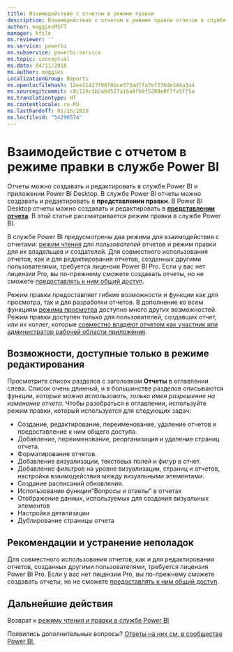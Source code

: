 ```yaml
---
title: Взаимодействие с отчетом в режиме правки
description: Взаимодействие с отчетом в режиме правки отчетов в службе Power BI
author: maggiesMSFT
manager: kfile
ms.reviewer: ''
ms.service: powerbi
ms.subservice: powerbi-service
ms.topic: conceptual
ms.date: 04/11/2018
ms.author: maggies
LocalizationGroup: Reports
ms.openlocfilehash: 12ee21427f06f0bce373adffa7ef336de144a3a4
ms.sourcegitcommit: c8c126c1b2ab4527a16a4fb8f5208e0f7fa5ff5a
ms.translationtype: HT
ms.contentlocale: ru-RU
ms.lasthandoff: 01/15/2019
ms.locfileid: "54290574"
---
```

# <a name="interact-with-a-report-in-editing-view-in-power-bi-service"></a>Взаимодействие с отчетом в режиме правки в службе Power BI
Отчеты можно создавать и редактировать в службе Power BI и приложении Power BI Desktop. В службе Power BI отчеты можно создавать и редактировать в **представлении правки**. В Power BI Desktop отчеты можно создавать и редактировать в [**представлении отчета**](desktop-report-view.md). В этой статье рассматривается режим правки в службе Power BI. 

В службе Power BI предусмотрены два режима для взаимодействия с отчетами: [режим чтения](consumer/end-user-reading-view.md) для *пользователей* отчетов и режим правки для их владельцев и создателей.  Для совместного использования отчетов, как и для редактирования отчетов, созданных другими пользователями, требуется лицензия Power BI Pro. Если у вас нет лицензии Pro, вы по-прежнему сможете создавать отчеты, но не сможете [предоставлять к ним общий доступ](service-share-reports.md).    

Режим правки предоставляет гибкие возможности и функции как для просмотра, так и для разработки отчетов. В дополнение ко всем функциям [режима просмотра](consumer/end-user-reading-view.md) доступно много других возможностей. Режим правки доступен только для пользователей, создавших отчет, или их коллег, которые [совместно владеют отчетом как участник или администратор рабочей области приложения](service-create-distribute-apps.md).

## <a name="functionality-only-available-in-editing-view"></a>Возможности, доступные только в режиме редактирования
Просмотрите список разделов с заголовком **Отчеты** в оглавлении слева. Список очень длинный, и в большинстве разделов описываются функции, *которые можно использовать, только имея разрешение на изменение отчета*.  Чтобы разобраться в оглавлении, используйте режим правки, который используется для следующих задач:

* Создание, редактирование, переименование, удаление отчетов и предоставление к ним общего доступа.
* Добавление, переименование, реорганизация и удаление страниц отчета.
* Форматирование отчетов.
* Добавление визуализации, текстовых полей и фигур в отчет.
* Добавление фильтров на уровне визуализации, страниц и отчетов, настройка взаимодействия между визуальными элементами.
* Создание расписаний обновления.
* Использование функции"Вопросы и ответы" в отчетах
* Отображение данных, используемых для создания визуальных элементов 
* Настройка детализации
* Дублирование страницы отчета

## <a name="considerations-and-troubleshooting"></a>Рекомендации и устранение неполадок
Для совместного использования отчетов, как и для редактирования отчетов, созданных другими пользователями, требуется лицензия Power BI Pro.  Если у вас нет лицензии Pro, вы по-прежнему сможете создавать отчеты, но не сможете [предоставлять к ним общий доступ](service-share-reports.md).


## <a name="next-steps"></a>Дальнейшие действия
Возврат к [режиму чтения и правки в службе Power BI](consumer/end-user-reading-view.md)

Появились дополнительные вопросы? [Ответы на них см. в сообществе Power BI.](http://community.powerbi.com/)

